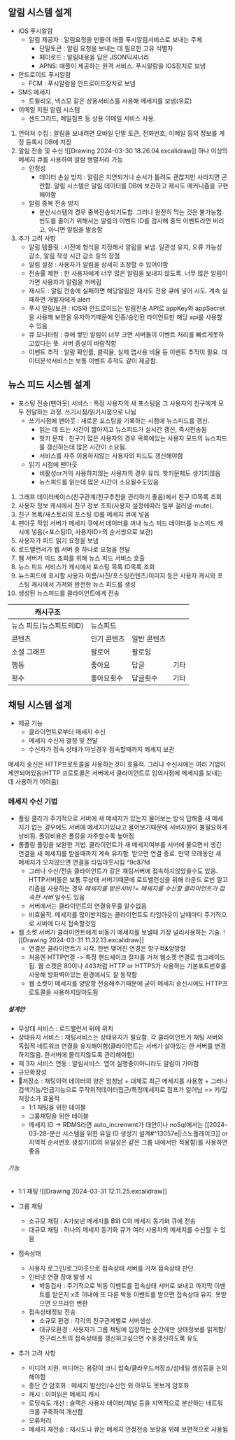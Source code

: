 ## 알림 시스템 설계
- iOS 푸시알람
	- 알림 제공자 : 알림요청을 만들어 애플 푸시알림서비스로 보내는 주체
		- 단말토큰 : 알림 요청을 보내는 데 필요한 고유 식별자
		- 페이로드 : 알림내용을 담은 JSON딕셔너리
		- APNS: 애플이 제공하는 원격 서비스. 푸시알람을 IOS장치로 보냄
- 안드로이드 푸시알람
	- FCM : 푸시알람을 안드로이드장치로 보냄
- SMS 메세지
	- 트윌리오, 넥스모 같은 상용서비스를 사용해 메세지를 보냄(유료)
- 이메일 지원 알림 시스템
	- 센드그리드, 메일침프 등 상용 이메일 서비스 사용.

1. 연락처 수집 : 알림을 보내려면 모바일 단말 토큰, 전화번호, 이메일 등의 정보를 계정 등록시 DB에 저장
2. 알림 전송 및 수신
	![[Drawing 2024-03-30 18.26.04.excalidraw]]
	하나 이상의 메세지 큐를 사용하여 알람 병렬처리 가능
	- 안정성
		- 데이터 손실 방지 : 알림은 지연되거나 순서가 틀려도 괜찮지만 사라지면 곤란함. 알림 시스템은 알림 데이터를 DB에 보관하고 재시도 메커니즘을 구현해야함
	- 알림 중복 전송 방지
		- 분산시스템의 경우 중복전송되기도함. 그러나 완전히 막는 것은 불가능함. 빈도를 줄이기 위해서는 알림의 이벤트 ID를 검사해 중복 이벤트라면 버리고, 아니면 알림을 발송함
3. 추가 고려 사항
	- 알림 템플릿 : 사전에 형식을 지정해서 알림을 보냄. 일관성 유지, 오류 가능성 감소, 알림 작성 시간 감소 등의 장점
	- 알림 설정 : 사용자가 알림을 상세히 조정할 수 있어야함
	- 전송률 제한 : 한 사용자에게 너무 많은 알림을 보내지 않도록. 너무 많은 알림이 가면 사용자가 알림을 꺼버림
	- 재시도 : 알림 전송에 실패하면 해당알림은 재시도 전용 큐에 넣어 시도. 계속 실패하면 개발자에게 alert
	- 푸시 알림/보관 : iOS와 안드로이드는 알림전송 API로 appKey와 appSecret을 사용해 보한을 유자하기때문에 인증/승인된 라이언트만 해당 api를 사용할 수 있음
	- 큐 모니터링 : 큐에 쌓인 알림이 너무 크면 서버들이 이벤트 처리를 빠르게못하고있다는 뜻. 서버 증설이 바람직함
	- 이벤트 추적 : 알람 확인률, 클릭율, 실제 앱사용 비율 등 이벤트 추적이 필요. 데이터분석서비스는 보통 이벤트 추적도 같이 제공함. 
## 뉴스 피드 시스템 설계
- 포스팅 전송(팬아웃) 서비스 : 특정 사용자의 새 포스팅을 그 사용자의 친구에게 모두 전달하는 과정. 쓰기시점/읽기시점으로 나뉨
	- 쓰기시점에 팬아웃 : 새로운 포스팅을 기록하는 시점에 뉴스피드를 갱신. 
		- 읽는 데 드는 시간이 짧아지고 뉴스피드가 실시간 갱신, 즉시전송됨
		- 핫키 문제 : 친구가 많은 사용자의 경우 목록에있는 사용자 모드의 뉴스피드를 갱신하는데 많은 시간이 소요됨.
		- 서비스를 자주 이용하지않는 사용자의 피드도 갱신해야함
	- 읽기 시점에 팬아웃
		- 비활성or거의 사용하지않는 사용자의 경우 유리. 핫키문제도 생기지않음
		- 뉴스피드를 읽는데 많은 시간이 소요될수도있음
1. 그래프 데이터베이스(친구관계/친구추천을 관리하기 좋음)에서 친구 ID목록 조회
2. 사용자 정보 캐시에서 친구 정보 조회(사용자 설정에따라 일부 걸러냄-mute). 
3. 친구 목록/새스토리의 포스팅 ID를 메세지 큐에 넣음
4. 팬아웃 작업 서버가 메세지 큐에서 데이터를 꺼내 뉴스 피드 데이터를 뉴스피드 캐시에 넣음(<포스팅ID, 사용자ID>의 순서쌍으로 보관)
5. 사용자가 피드 읽기 요청을 보냄
6. 로드밸런서가 웹 서버 중 하나로 요청을 전달
7. 웹 서버가 피드 조회를 위해 뉴스 피드 서비스 호출
8. 뉴스 피드 서비스가 캐시에서 포스팅 목록 ID목록 조회
9. 뉴스피드에 표시할 사용자 이름/사진/포스팅컨텐츠/이미지 등은 사용자 캐시와 포스팅 캐시에서 가져와 완전한 뉴스 피드를 생성
10. 생성된 뉴스피드를 클라이언트에게 전송

| 캐시구조           |        |        |     |
| -------------- | ------ | ------ | --- |
| 뉴스 피드(뉴스피드의ID) | 뉴스피드   |        |     |
| 콘텐츠            | 인기 콘텐츠 | 일반 콘텐츠 |     |
| 소셜 그래프         | 팔로어    | 팔로잉    |     |
| 행동             | 좋아요    | 답글     | 기타  |
| 횟수             | 좋아요횟수  | 답글횟수   | 기타  |
## 채팅 시스템 설계
- 제공 기능
	- 클라이언트로부터 메세지 수신
	- 메세지 수신자 결정 및 전달
	- 수신자가 접속 상태가 아닐경우 접속할때까지 메세지 보관

메세지 송신은 HTTP프로토콜을 사용하는것이 효율적. 그러나 수신시에는 여러 기법이 제안되어있음(HTTP 프로토콜은 서버에서 클라이언트로 임의시점에 메세지를 보내는데 사용하기 어려움)
### 메세지 수신 기법
- 폴링
	클라가 주기적으로 서버에 새 메세지가 있는지 물어보는 방식
	답해줄 새 메세지가 없는 경우에도 서버에 메세지가있냐고 물어보기때문에 서버자원이 불필요하게 낭비됨. 폴링비용은 폴링을 자주할수록 높아짐
- 롱폴링
  폴링을 보완한 기법. 클라이언트가 새 메세지여부를 서버에 물으면서 생긴 연결을 새 메세지를 받을때까지 계속 유지함. 받으면 연결 종료. 만약 오래동안 새 메세지가 오지않으면 연결을 타임아웃시킴 ^9c87fd
  - 그러나 수신/전송 클라이언트가 같은 채팅서버에 접속하지않았을수도 있음. HTTP서버들은 보통 무상태 서버기때문에 로드밸런싱을 위해 라운드 로빈 알고리즘을 사용하는 경우 *메세지를 받은서버 != 메세지를 수신할 클라이언트가 접속한 서버* 일수도 있음
  - 서버에서는 클라이언트의 연결유무를 알수없음
  - 비효율적. 메세지를 많이받지않는 클라이언트도 타임아웃이 날때마다 주기적으로 서버에 다시 접속할것임
- 웹 소켓
	서버가 클라이언트에게 비동기 메세지를 보낼때 가장 널리사용하는 기술.
	![[Drawing 2024-03-31 11.32.13.excalidraw]]
	- 연결은 쿨라이언트가 시작. 한번 맺어진 연경은 항구적&양방향
	- 처음엔 HTTP연결 -> 특정 핸드셰이크 절차를 거쳐 웹소켓 연결로 업그레이드됨. 웹 소켓은 80이나 443처럼 HTTP or HTTPS가 사용하는 기본포트번호를 사용해 방화벽이있는 환경에서도 잘 동작함
	- 웹 소켓이 메세지를 양방향 전송해주기때문에 굳이 메세지 송신시에도 HTTP프로토콜을 사용하지않아도됨
	
##### 설계안
- 무상태 서비스 : 로드밸런서 뒤에 위치
- 상태유지 서비스 : 채팅서비스는 상태유지가 필요함. 각 클라이언트가 채팅 서버와 독립적 네트워크 연결을 유지해야함(클라이언트는 서버가 살아있는 한 서버를 변경하지않음. 한서버에 몰리지않도록 관리해야함)
- 제 3자 서비스 연동 : 알림서비스. 앱이 실행중이아니라도 알람이 가야함
- 규모확장성
- 저장소 : 채팅이력 데이터의 양은 엄청남 + 대체로 최근 메세지를 사용함 + 그러나 검색기능/언급기능으로 무작위적데이터접근/특정메세지로 점프가 일어남
  => 키/값 저장소가 효율적
	- 1:1 채팅을 위한 테이블
	- 그룹채팅을 위한 테이블
	- 메세지 ID -> RDMS라면 auto_increment가 대안이나 noSql에서는 [[2024-03-28-분산 시스템을 위한 유일 ID 생성기 설계#^13057e||스노플레이크]] or 지역적 순서번호 생성기(ID의 유일성은 같은 그룹 내에서만 적용함)를 사용하면 좋음
###### 기능
- 1:1 채팅
![[Drawing 2024-03-31 12.11.25.excalidraw]]
- 그룹 채팅
	- 소규모 채팅 : A가보낸 메세지를 B와 C의 메세지 동기화 큐에 전송
	- 대규모 채팅 : 하나의 메세지 동기화 큐가 여러 사용자의 메세지를 수신할 수 있음
- 접속상태
	- 사용자 로그인/로그아웃으로 접속상태 서버를 거쳐 접속상태 판단. 
	- 인터넷 연결 장애 발생 시
		- 박동검사 : 주기적으로 박동 이벤트를 접속상태 서버로 보내고 마지막 이벤트를 받은지 x초 이내에 또 다른 박동 이벤트를 받으면 접속상태 유지. 못받으면 오프라인 변환
	- 접속상태정보 전송
		- 소규모 환경 : 각각의 친구관계별로 서버생성.
		- 대규모환경 : 사용자가 그룹 채팅에 입장하는 순간에만 상태정보를 읽게함/친구리스트의 접속상태를 갱신하고싶으면 수동갱신하도록 유도

- 추가 고려 사항
	- 미디어 지원. 미디어는 용량이 크니 압축/클라우드저장소/섬네일 생성등을 논의해야함
	- 종단 간 암호화 : 메세지 발신인/수신인 외 아무도 못보게 암호화
	- 캐시 : 이미읽은 메세지 캐시
	- 로딩속도 개선 : 슬랙은 사용자 데이터/체널 등을 지역적으로 분산하는 네트워크를 구축하여 개선함
	- 오류처리
	- 메세지 재전송 : 재시도나 큐는 메세지 안정전송 보장을 위해 보편적으로 사용됨
	